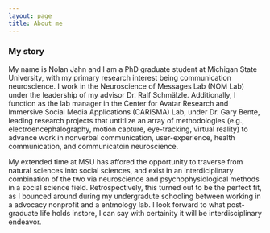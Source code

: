 ```yaml
---
layout: page
title: About me
---
```


### My story

My name is Nolan Jahn and I am a PhD graduate student at Michigan State University, with my primary research interest being communication neuroscience. I work in the Neuroscience of Messages Lab (NOM Lab) under the leadership of my advisor Dr. Ralf Schmälzle. Additionally, I function as the lab manager in the Center for Avatar Research and Immersive Social Media Applications (CARISMA) Lab, under Dr. Gary Bente, leading research projects that untitlize an array of methodologies (e.g., electroencephalography, motion capture, eye-tracking, virtual reality) to advance work in nonverbal communication, user-experience, health communication, and communicatoin neuroscience. 

My extended time at MSU has affored the opportunity to traverse from natural sciences into social sciences, and exist in an interdiciplinary combination of the two via neuroscience and psychophysiological methods in a social science field. Retrospectively, this turned out to be the perfect fit, as I bounced around during my undergradute schooling between working in a advocacy nonprofit and a entmology lab. I look forward to what post-graduate life holds instore, I can say with certainity it will be interdisciplinary endeavor. 




